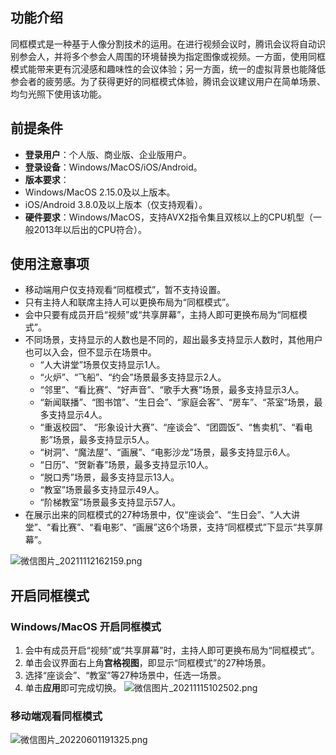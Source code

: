 ## 功能介绍
同框模式是一种基于人像分割技术的运用。在进行视频会议时，腾讯会议将自动识别参会人，并将多个参会人周围的环境替换为指定图像或视频。一方面，使用同框模式能带来更有沉浸感和趣味性的会议体验；另一方面，统一的虚拟背景也能降低参会者的疲劳感。为了获得更好的同框模式体验，腾讯会议建议用户在简单场景、均匀光照下使用该功能。

## 前提条件
- **登录用户**：个人版、商业版、企业版用户。
- **登录设备**：Windows/MacOS/iOS/Android。
- **版本要求**：
 - Windows/MacOS 2.15.0及以上版本。
 - iOS/Android 3.8.0及以上版本（仅支持观看）。
- **硬件要求**：Windows/MacOS，支持AVX2指令集且双核以上的CPU机型（一般2013年以后出的CPU符合）。


## 使用注意事项
- 移动端用户仅支持观看“同框模式”，暂不支持设置。
- 只有主持人和联席主持人可以更换布局为“同框模式”。
- 会中只要有成员开启“视频”或“共享屏幕”，主持人即可更换布局为“同框模式”。
- 不同场景，支持显示的人数也是不同的，超出最多支持显示人数时，其他用户也可以入会，但不显示在场景中。
   - “人大讲堂”场景仅支持显示1人。
   - “火炉”、“飞船”、“约会”场景最多支持显示2人。
   - “邻里”、“看比赛”、“好声音”、“歌手大赛”场景，最多支持显示3人。
   - “新闻联播”、“图书馆”、“生日会”、“家庭会客”、“房车”、“茶室”场景，最多支持显示4人。
   - “重返校园”、 “形象设计大赛”、“座谈会”、“团圆饭”、“售卖机”、“看电影”场景，最多支持显示5人。
   - “树洞”、“魔法屋”、“画展”、“电影沙龙”场景，最多支持显示6人。
   - “日历”、“贺新春”场景，最多支持显示10人。
   - “脱口秀”场景，最多支持显示13人。
   - “教室”场景最多支持显示49人。
   - “阶梯教室”场景最多支持显示57人。
- 在展示出来的同框模式的27种场景中，仅“座谈会”、“生日会”、“人大讲堂”、“看比赛”、“看电影”、“画展”这6个场景，支持“同框模式”下显示“共享屏幕”。

![微信图片_20211112162159.png](https://meeting-75420.gzc.vod.tencent-cloud.com/support-center/meeting-6191bea3808c0.png)

## 开启同框模式
### Windows/MacOS 开启同框模式
1. 会中有成员开启“视频”或“共享屏幕”时，主持人即可更换布局为“同框模式”。
2. 单击会议界面右上角**宫格视图**，即显示“同框模式”的27种场景。
3. 选择“座谈会”、“教室”等27种场景中，任选一场景。
4. 单击**应用**即可完成切换。
![微信图片_20211115102502.png](https://meeting-75420.gzc.vod.tencent-cloud.com/support-center/meeting-6191c522d6b70.png)

### 移动端观看同框模式
![微信图片_20220601191325.png](https://cdn.meeting.tencent.com/upload/website/support-center/meeting-629749eb38083.png)
